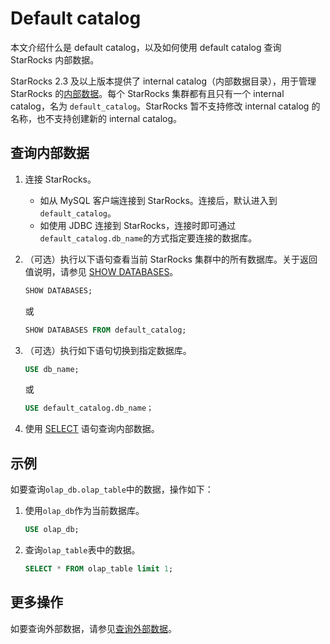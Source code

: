 # Default catalog

本文介绍什么是 default catalog，以及如何使用 default catalog 查询 StarRocks 内部数据。

StarRocks 2.3 及以上版本提供了 internal catalog（内部数据目录），用于管理 StarRocks 的[内部数据](../catalog/catalog_overview.md#基本概念)。每个 StarRocks 集群都有且只有一个 internal catalog，名为 `default_catalog`。StarRocks 暂不支持修改 internal catalog 的名称，也不支持创建新的 internal catalog。

## 查询内部数据

1. 连接 StarRocks。
   - 如从 MySQL 客户端连接到 StarRocks。连接后，默认进入到 `default_catalog`。
   - 如使用 JDBC 连接到 StarRocks，连接时即可通过`default_catalog.db_name`的方式指定要连接的数据库。
2. （可选）执行以下语句查看当前 StarRocks 集群中的所有数据库。关于返回值说明，请参见 [SHOW DATABASES](/sql-reference/sql-statements/data-manipulation/SHOW%20DATABASES.md)。

    ```SQL
    SHOW DATABASES;
    ```

    或

    ```SQL
    SHOW DATABASES FROM default_catalog;
    ```

3. （可选）执行如下语句切换到指定数据库。

    ```SQL
    USE db_name;
    ```

    或

    ```SQL
    USE default_catalog.db_name；
    ```

4. 使用 [SELECT](/sql-reference/sql-statements/data-manipulation/SELECT.md) 语句查询内部数据。

## 示例

如要查询`olap_db.olap_table`中的数据，操作如下：

1. 使用`olap_db`作为当前数据库。

    ```SQL
    USE olap_db;
    ```

2. 查询`olap_table`表中的数据。

    ```SQL
    SELECT * FROM olap_table limit 1;
    ```

## 更多操作

如要查询外部数据，请参见[查询外部数据](/data_source/catalog/query_external_data.md)。
